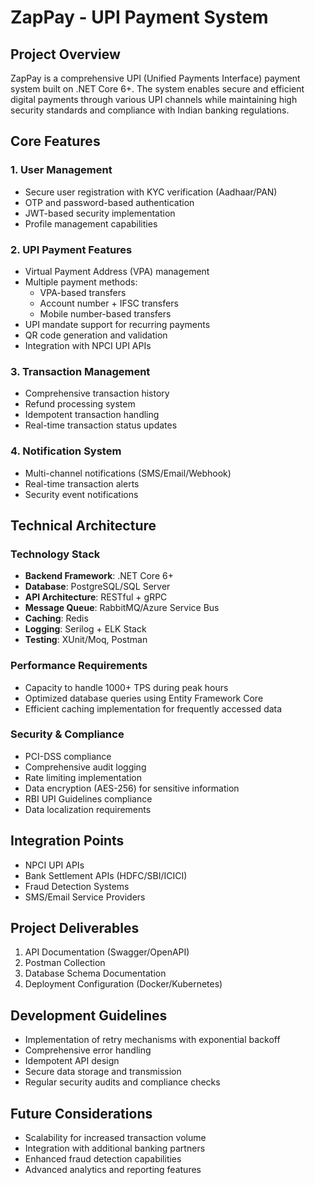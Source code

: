 # ZapPay - UPI Payment System

## Project Overview
ZapPay is a comprehensive UPI (Unified Payments Interface) payment system built on .NET Core 6+. The system enables secure and efficient digital payments through various UPI channels while maintaining high security standards and compliance with Indian banking regulations.

## Core Features

### 1. User Management
- Secure user registration with KYC verification (Aadhaar/PAN)
- OTP and password-based authentication
- JWT-based security implementation
- Profile management capabilities

### 2. UPI Payment Features
- Virtual Payment Address (VPA) management
- Multiple payment methods:
  - VPA-based transfers
  - Account number + IFSC transfers
  - Mobile number-based transfers
- UPI mandate support for recurring payments
- QR code generation and validation
- Integration with NPCI UPI APIs

### 3. Transaction Management
- Comprehensive transaction history
- Refund processing system
- Idempotent transaction handling
- Real-time transaction status updates

### 4. Notification System
- Multi-channel notifications (SMS/Email/Webhook)
- Real-time transaction alerts
- Security event notifications

## Technical Architecture

### Technology Stack
- **Backend Framework**: .NET Core 6+
- **Database**: PostgreSQL/SQL Server
- **API Architecture**: RESTful + gRPC
- **Message Queue**: RabbitMQ/Azure Service Bus
- **Caching**: Redis
- **Logging**: Serilog + ELK Stack
- **Testing**: XUnit/Moq, Postman

### Performance Requirements
- Capacity to handle 1000+ TPS during peak hours
- Optimized database queries using Entity Framework Core
- Efficient caching implementation for frequently accessed data

### Security & Compliance
- PCI-DSS compliance
- Comprehensive audit logging
- Rate limiting implementation
- Data encryption (AES-256) for sensitive information
- RBI UPI Guidelines compliance
- Data localization requirements

## Integration Points
- NPCI UPI APIs
- Bank Settlement APIs (HDFC/SBI/ICICI)
- Fraud Detection Systems
- SMS/Email Service Providers

## Project Deliverables
1. API Documentation (Swagger/OpenAPI)
2. Postman Collection
3. Database Schema Documentation
4. Deployment Configuration (Docker/Kubernetes)

## Development Guidelines
- Implementation of retry mechanisms with exponential backoff
- Comprehensive error handling
- Idempotent API design
- Secure data storage and transmission
- Regular security audits and compliance checks

## Future Considerations
- Scalability for increased transaction volume
- Integration with additional banking partners
- Enhanced fraud detection capabilities
- Advanced analytics and reporting features 